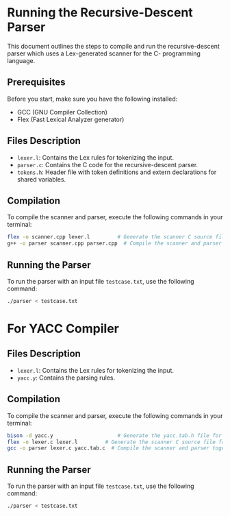 # Running the Recursive-Descent Parser

This document outlines the steps to compile and run the recursive-descent parser which uses a Lex-generated scanner for the C- programming language.

## Prerequisites

Before you start, make sure you have the following installed:
- GCC (GNU Compiler Collection)
- Flex (Fast Lexical Analyzer generator)

## Files Description

- `lexer.l`: Contains the Lex rules for tokenizing the input.
- `parser.c`: Contains the C code for the recursive-descent parser.
- `tokens.h`: Header file with token definitions and extern declarations for shared variables.

## Compilation

To compile the scanner and parser, execute the following commands in your terminal:

```bash
flex -o scanner.cpp lexer.l         # Generate the scanner C source file from the Lex file
g++ -o parser scanner.cpp parser.cpp  # Compile the scanner and parser together into an executable
```

## Running the Parser

To run the parser with an input file `testcase.txt`, use the following command:

```bash
./parser < testcase.txt
```


# For YACC Compiler 

## Files Description

- `lexer.l`: Contains the Lex rules for tokenizing the input.
- `yacc.y`: Contains the parsing rules.

## Compilation

To compile the scanner and parser, execute the following commands in your terminal:

```bash
bison -d yacc.y                     # Generate the yacc.tab.h file for the token and yacc.tab.c 
flex -o lexer.c lexer.l         # Generate the scanner C source file from the Lex file
gcc -o parser lexer.c yacc.tab.c  # Compile the scanner and parser together into an executable
```

## Running the Parser

To run the parser with an input file `testcase.txt`, use the following command:

```bash
./parser < testcase.txt
```